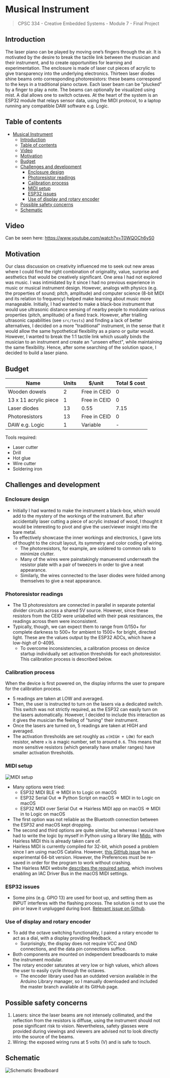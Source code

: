 # Musical Instrument

> CPSC 334 - Creative Embedded Systems - Module 7 - Final Project

## Introduction

The laser piano can be played by moving one’s fingers through the air. It is motivated by the desire to break the tactile link between the musician and their instrument, and to create opportunities for learning and experimentation. The enclosure is made of laser cut pieces of acrylic to give transparency into the underlying electronics. Thirteen laser diodes shine beams onto corresponding photoresistors: these beams correspond to the keys in a traditional piano octave. Each laser beam can be “plucked” by a finger to play a note. The beams can optionally be visualized using mist. A dial allows one to switch octaves. At the heart of the system is an ESP32 module that relays sensor data, using the MIDI protocol, to a laptop running any compatible DAW software e.g. Logic.

## Table of contents

- [Musical Instrument](#musical-instrument)
  - [Introduction](#introduction)
  - [Table of contents](#table-of-contents)
  - [Video](#video)
  - [Motivation](#motivation)
  - [Budget](#budget)
  - [Challenges and development](#challenges-and-development)
    - [Enclosure design](#enclosure-design)
    - [Photoresistor readings](#photoresistor-readings)
    - [Calibration process](#calibration-process)
    - [MIDI setup](#midi-setup)
    - [ESP32 issues](#esp32-issues)
    - [Use of display and rotary encoder](#use-of-display-and-rotary-encoder)
  - [Possible safety concerns](#possible-safety-concerns)
  - [Schematic](#schematic)

## Video

Can be seen here: <https://www.youtube.com/watch?v=T0WQOCh6yS0>

## Motivation

Our class discussion on creativity influenced me to seek out new areas where I could find the right combination of originality, value, surprise and aesthetics that would be creatively significant. One area I had not explored was music. I was intimidated by it since I had no previous experience in music or musical instrument design. However, analogs with physics (e.g. the properties of sound; pitch, amplitude) and computer science (8-bit MIDI and its relation to frequency) helped make learning about music more manageable. Initially, I had wanted to make a black-box instrument that would use ultrasonic distance sensing of nearby people to modulate various properties (pitch, amplitude) of a fixed track. However, after trialling ultrasonic capabilities (see `src/tests`) and finding a lack of better alternatives, I decided on a more "traditional" instrument, in the sense that it would allow the same hypothetical flexibility as a piano or guitar would. However, I wanted to break the 1:1 tactile link which usually binds the musician to an instrument and create an "unseen effect", while maintaining the same flexibility. Hence, after some searching of the solution space, I decided to build a laser piano.

## Budget

| Name                  | Units | \$/unit      | Total \$ cost |
| --------------------- | ----- | ------------ | ------------- |
| Wooden dowels         | 2     | Free in CEID | 0             |
| 13 x 11 acrylic piece | 1     | Free in CEID | 0             |
| Laser diodes          | 13    | 0.55         | 7.15          |
| Photoresistors        | 13    | Free in CEID | 0             |
| DAW e.g. Logic        | 1     | Variable     | -             |

Tools required:

- Laser cutter
- Drill
- Hot glue
- Wire cutter
- Soldering iron

## Challenges and development

### Enclosure design

- Initially I had wanted to make the instrument a black-box, which would add to the mystery of the workings of the instrument. But after accidentally laser cutting a piece of acrylic instead of wood, I thought it would be interesting to pivot and give the user/viewer insight into the bare metal.
- To effectively showcase the inner workings and electronics, I gave lots of thought to the circuit layout, its symmetry and color coding of wiring.
  - The photoresistors, for example, are soldered to common rails to minimize clutter.
  - Many of the wires were painstakingly manuevered underneath the resistor plate with a pair of tweezers in order to give a neat appearance.
  - Similarly, the wires connected to the laser diodes were folded among themselves to give a neat appearance.

### Photoresistor readings

- The 13 photoresistors are connected in parallel in separate potential divider circuits across a shared 5V source. However, since these resistors from the CEID were unlabelled with their peak resistances, the readings across them were inconsistent.
- Typically, though, we can expect them to range from 0/150+ for complete darkness to 500+ for ambient to 1500+ for bright, directed light. These are the values output by the ESP32 ADCs, which have a low-high of 0-4095.
  - To overcome inconsistencies, a calibration process on device startup individually set activation thresholds for each photoresistor. This calibration process is described below.

### Calibration process

When the device is first powered on, the display informs the user to prepare for the calibration process.

- 5 readings are taken at LOW and averaged.
- Then, the user is instructed to turn on the lasers via a dedicated switch. This switch was not strictly required, as the ESP32 can easily turn on the lasers automatically. However, I decided to include this interaction as it gives the musician the feeling of "tuning" their instrument.
- Once the lasers are turned on, 5 readings are taken at HIGH and averaged.
- The activation thresholds are set roughly as `x(HIGH + LOW)` for each resistor, where `x` is a magic number, set to around `0.6`. This means that more sensitive resistors (which generally have smaller ranges) have smaller activation thresholds.

### MIDI setup

![MIDI setup](./docs/midi_setup.png)

- Many options were tried:
  - ESP32 MIDI BLE => MIDI in to Logic on macOS
  - ESP32 Serial Out => Python Script on macOS => MIDI in to Logic on macOS
  - ESP32 MIDI over Serial Out => Hairless MIDI app on macOS => MIDI in to Logic on macOS
- The first option was not reliable as the Bluetooth connection between the ESP32 and macOS kept dropping.
- The second and third options are quite similar, but whereas I would have had to write the logic by myself in Python using a library like [Mido](https://mido.readthedocs.io/en/latest/), with Hairless MIDI this is already taken care of.
- Hairless MIDI is currently compiled for 32-bit, which posed a problem since I am using macOS Catalina. However, [this GitHub issue](https://github.com/projectgus/hairless-midiserial/issues/51) has an experimental 64-bit version. However, the Preferences must be re-saved in order for the program to work without crashing.
- The Hairless MIDI website [describes the required setup](https://projectgus.github.io/hairless-midiserial/), which involves enabling an IAC Driver Bus in the macOS MIDI settings.

### ESP32 issues

- Some pins (e.g. GPIO 13) are used for boot up, and setting them as INPUT interferes with the flashing process. The solution is not to use the pin or leave it unplugged during boot. [Relevant issue on Github](https://github.com/espressif/esp-idf/issues/113).

### Use of display and rotary encoder

- To add the octave switching functionality, I paired a rotary encoder to act as a dial, with a display providing feedback.
  - Surprisingly, the display does not require VCC and GND connections, and the data pin connections suffice.
- Both components are mounted on independent breadboards to make the instrument modular.
- The rotary encoder saturates at very low or high values, which allows the user to easily cycle through the octaves.
  - The encoder library used has an outdated version available in the Arduino Library manager, so I manually downloaded and included the master branch available at its GitHub page.

## Possible safety concerns

1. Lasers: since the laser beams are not intensely collimated, and the reflection from the resistors is diffuse, using the instrument should not pose significant risk to vision. Nevertheless, safety glasses were provided during viewings and viewers are advised not to look directly into the source of the beams.
2. Wiring: the exposed wiring runs at 5 volts (V) and is safe to touch.

## Schematic

![Schematic Breadboard](./docs/schematic_bb.png)
